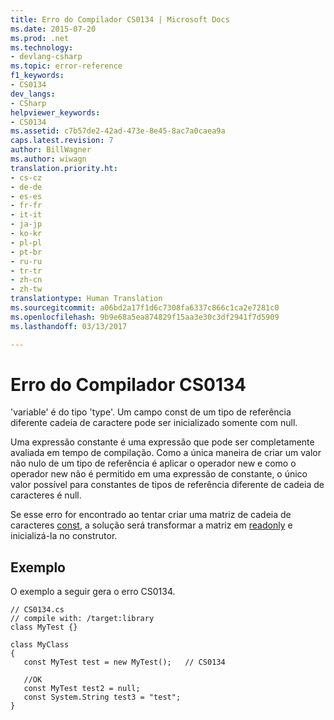 ```yaml
---
title: Erro do Compilador CS0134 | Microsoft Docs
ms.date: 2015-07-20
ms.prod: .net
ms.technology:
- devlang-csharp
ms.topic: error-reference
f1_keywords:
- CS0134
dev_langs:
- CSharp
helpviewer_keywords:
- CS0134
ms.assetid: c7b57de2-42ad-473e-8e45-8ac7a0caea9a
caps.latest.revision: 7
author: BillWagner
ms.author: wiwagn
translation.priority.ht:
- cs-cz
- de-de
- es-es
- fr-fr
- it-it
- ja-jp
- ko-kr
- pl-pl
- pt-br
- ru-ru
- tr-tr
- zh-cn
- zh-tw
translationtype: Human Translation
ms.sourcegitcommit: a06bd2a17f1d6c7308fa6337c866c1ca2e7281c0
ms.openlocfilehash: 9b9e68a5ea874829f15aa3e30c3df2941f7d5909
ms.lasthandoff: 03/13/2017

---
```

# <a name="compiler-error-cs0134"></a>Erro do Compilador CS0134
'variable' é do tipo 'type'. Um campo const de um tipo de referência diferente cadeia de caractere pode ser inicializado somente com null.  
  
 Uma expressão constante é uma expressão que pode ser completamente avaliada em tempo de compilação. Como a única maneira de criar um valor não nulo de um tipo de referência é aplicar o operador new e como o operador new não é permitido em uma expressão de constante, o único valor possível para constantes de tipos de referência diferente de cadeia de caracteres é null.  
  
 Se esse erro for encontrado ao tentar criar uma matriz de cadeia de caracteres [const](../../../csharp/language-reference/keywords/const.md), a solução será transformar a matriz em [readonly](../../../csharp/language-reference/keywords/readonly.md) e inicializá-la no construtor.  
  
## <a name="example"></a>Exemplo  
 O exemplo a seguir gera o erro CS0134.  
  
```  
// CS0134.cs  
// compile with: /target:library  
class MyTest {}   
  
class MyClass  
{  
   const MyTest test = new MyTest();   // CS0134  
  
   //OK  
   const MyTest test2 = null;  
   const System.String test3 = "test";  
}  
```
